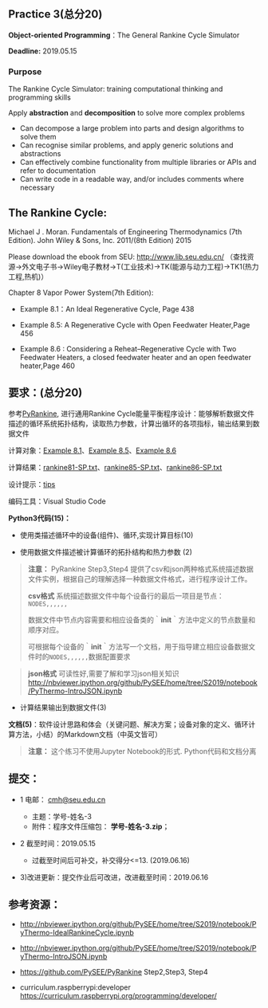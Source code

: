 ## Practice 3(总分20)

**Object-oriented Programming**：The General Rankine Cycle Simulator 

**Deadline:**  2019.05.15

### Purpose

The Rankine Cycle Simulator: training computational thinking and  programming skills  

Apply **abstraction** and **decomposition** to solve more complex problems

* Can decompose a large problem into parts and design algorithms to solve them
* Can recognise similar problems, and apply generic solutions and abstractions
* Can effectively combine functionality from multiple libraries or APIs and refer to documentation
* Can write code in a readable way, and/or includes comments where necessary

## The Rankine Cycle: 

Michael J . Moran. Fundamentals of Engineering Thermodynamics (7th Edition).  John Wiley & Sons, Inc. 2011/(8th Edition) 2015

  Please download the ebook from SEU: http://www.lib.seu.edu.cn/ （查找资源->外文电子书->Wiley电子教材->T(工业技术)->TK(能源与动力工程)->TK1(热力工程,热机)）

Chapter 8 Vapor Power System(7th Edition): 

* Example 8.1：An Ideal Regenerative Cycle, Page 438

* Example 8.5: A Regenerative Cycle with Open Feedwater Heater,Page 456

* Example 8.6 : Considering a Reheat–Regenerative Cycle with Two Feedwater Heaters, a closed feedwater heater and an open feedwater heater,Page 460

## 要求：(总分20)

参考[PyRankine](https://github.com/PySEE/PyRankine), 进行通用Rankine Cycle能量平衡程序设计：能够解析数据文件描述的循环系统拓扑结构，读取热力参数，计算出循环的各项指标，输出结果到数据文件

计算对象：[Example 8.1](./rankine81.md)、[Example 8.5](./rankine85.md)、[Example 8.6](./rankine86.md)  

计算结果：[rankine81-SP.txt](./rankine81-SP.txt)、[rankine85-SP.txt](./rankine85-SP.txt)、[rankine86-SP.txt](./rankine86-SP.txt)

设计提示：[tips](./tips.md)

编码工具：Visual Studio Code
     
**Python3代码(15)：**

   * 使用类描述循环中的设备(组件)、循环,实现计算目标(10)

   * 使用数据文件描述被计算循环的拓扑结构和热力参数 (2)

 >**注意：** PyRankine Step3,Step4 提供了csv和json两种格式系统描述数据文件实例，根据自己的理解选择一种数据文件格式，进行程序设计工作。
 >
 > **csv格式** 系统描述数据文件中每个设备行的最后一项目是节点：　`NODES,,,,,,`
 >
 > 数据文件中节点内容需要和相应设备类的｀__init__｀方法中定义的节点数量和顺序对应。
 > 
 > 可根据每个设备的｀__init__｀方法写一个文档，用于指导建立相应设备数据文件时的`NODES,,,,,,`数据配置要求  

> **json格式** 可读性好,需要了解和学习json相关知识 http://nbviewer.ipython.org/github/PySEE/home/tree/S2019/notebook/PyThermo-IntroJSON.ipynb
      
   * 计算结果输出到数据文件(3)
    
**文档(5)**：软件设计思路和体会（关键问题、解决方案；设备对象的定义、循环计算方法，小结）的Markdown文档（中英文皆可）

>**注意：** 这个练习不使用Jupyter Notebook的形式. Python代码和文档分离

## 提交：

* 1 电邮： cmh@seu.edu.cn
   * 主题：学号-姓名-3
   * 附件：程序文件压缩包： **学号-姓名-3.zip**；

* 2 截至时间：2019.05.15
   * 过截至时间后可补交，补交得分<=13. (2019.06.16)

* 3)改进更新：提交作业后可改进，改进截至时间：2019.06.16

## 参考资源：

*  http://nbviewer.ipython.org/github/PySEE/home/tree/S2019/notebook/PyThermo-IdealRankineCycle.ipynb

*  http://nbviewer.ipython.org/github/PySEE/home/tree/S2019/notebook/PyThermo-IntroJSON.ipynb
 
*  https://github.com/PySEE/PyRankine Step2,Step3, Step4

*  curriculum.raspberrypi:developer https://curriculum.raspberrypi.org/programming/developer/
